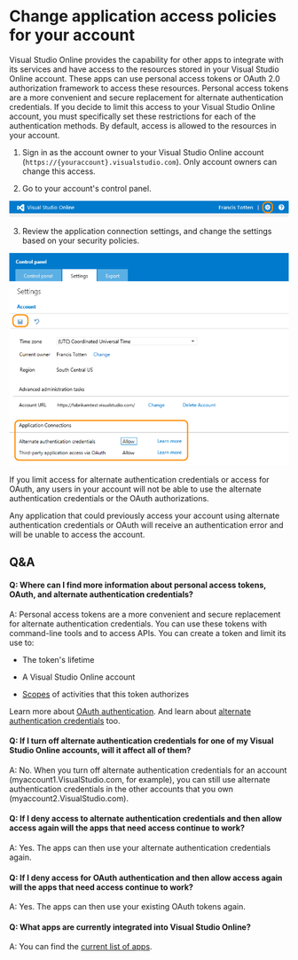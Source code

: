 <properties
	pageTitle="Change application access policies for your account"
  description="Change application access policies for your account"
  services="visual-studio-online"
  documentationCenter = ""
  authors="terryaustin"
  manager="terryaustin"
  editor="terryaustin" /> 


# Change application access policies for your account





Visual Studio Online provides the capability for other apps to integrate 
with its services and have access to the resources stored in your Visual 
Studio Online account. These apps can use personal access tokens or OAuth 2.0 
authorization framework to access these resources. Personal access tokens are 
a more convenient and secure replacement for alternate authentication credentials. 
If you decide to limit this access to your Visual Studio Online account, 
you must specifically set these restrictions for each of the authentication methods. 
By default, access is allowed to the resources in your account.





1. Sign in as the account owner to your Visual Studio Online account (`https://{youraccount}.visualstudio.com`).
Only account owners can change this access.

2. Go to your account's control panel.







![Click the settings icon to go to your account's control panel](./media/change-application-access-policies-vs/VSOControlPanel_Francis.png)

3. Review the application connection settings, and change the settings 
based on your security policies.







![Go to the Settings tab; change the Application Settings; click Save](./media/change-application-access-policies-vs/Connections.png)







If you limit access for alternate authentication credentials or access for OAuth, 
any users in your account will not be able to use the alternate authentication 
credentials or the OAuth authorizations.







Any application that could previously access your account using 
alternate authentication credentials or OAuth will receive an authentication 
error and will be unable to access the account.



## Q&amp;A



#### Q:   Where can I find more information about personal access tokens, OAuth, and alternate authentication credentials?





A:  Personal access tokens are a more convenient and secure replacement for alternate authentication credentials. 
You can use these tokens with command-line tools and to access APIs. You can create a token and limit its use to:





- The token's lifetime

- A Visual Studio Online account

- [Scopes](https://www.visualstudio.com/integrate/get-started/auth/oauth#scopes) of activities that this token authorizes





Learn more about [OAuth authentication](https://www.visualstudio.com/integrate/get-started/auth/oauth). And learn about 
[alternate authentication credentials](https://www.visualstudio.com/integrate/get-started/auth/overview) too.





#### Q:  If I turn off alternate authentication credentials for one of my Visual Studio Online accounts, will it affect all of them?





A:  No. When you turn off alternate authentication credentials for an account 
(myaccount1.VisualStudio.com, for example), you can still use alternate authentication credentials 
in the other accounts that you own (myaccount2.VisualStudio.com).





#### Q:  If I deny access to alternate authentication credentials and then allow access again will the apps that need access continue to work?





A:  Yes. The apps can then use your alternate authentication credentials again.





#### Q:  If I deny access for OAuth authentication and then allow access again will the apps that need access continue to work?





A:  Yes. The apps can then use your existing OAuth tokens again.





#### Q:  What apps are currently integrated into Visual Studio Online?





A:  You can find the [current list of apps](https://www.visualstudio.com/explore/vso-integrations-directory-vs).

